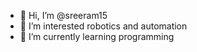 - 👋 Hi, I’m @sreeram15
- 👀 I’m interested robotics and automation 
- 🌱 I’m currently learning programming 
